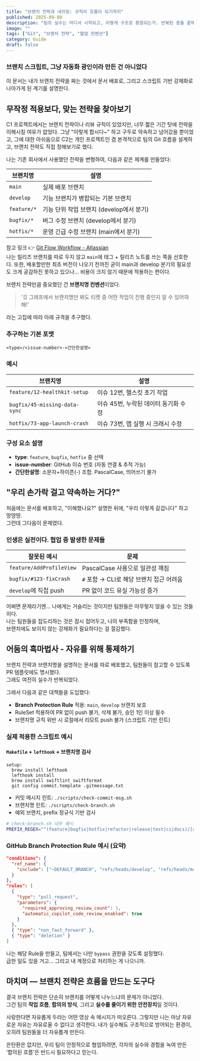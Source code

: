 ```yaml
---
title: "브랜치 전략과 네이밍: 규칙이 흐름이 되기까지"
published: 2025-09-08
description: "팀의 실수는 어디서 시작되고, 어떻게 구조로 환원되는가. 반복된 충돌 끝에 구조화한 브랜치 전략과 네이밍 규칙의 회고."
image: ""
tags: ["Git", "브랜치 전략", "협업 컨벤션"]
category: Guide
draft: false
---
```


### 브랜치 스크립트, 그냥 자동화 광인이라 만든 건 아니었다

이 문서는 내가 브랜치 전략을 짜는 것에서 문서 배포로, 그리고 스크립트 기반 강제화로 나아가게 된 계기를 설명한다.

## 무작정 적용보다, 맞는 전략을 찾아보기

C1 프로젝트에서는 브랜치 전략이나 리뷰 규칙이 있었지만, 너무 짧은 기간 탓에 전략을 이해시킬 여유가 없었다. 그냥 "이렇게 합시다~" 하고 구두로 약속하고 넘어갔을 뿐이었고, 그에 대한 아쉬움으로 C2는 개인 프로젝트인 겸 본격적으로 팀의 Git 흐름을 설계하고, 브랜치 전략도 직접 정해보기로 했다.

나는 기존 회사에서 사용했던 전략을 변형하여, 다음과 같은 체계를 만들었다:

| 브랜치명      | 설명                          |
| ----------- | --------------------------- |
| `main`      | 실제 배포 브랜치                   |
| `develop`   | 기능 브랜치가 병합되는 기본 브랜치         |
| `feature/*` | 기능 단위 작업 브랜치 (develop에서 분기) |
| `bugfix/*`  | 버그 수정 브랜치 (develop에서 분기)    |
| `hotfix/*`  | 운영 긴급 수정 브랜치 (main에서 분기)    |

참고 링크 👉 [Git Flow Workflow - Atlassian](https://www.atlassian.com/git/tutorials/comparing-workflows/gitflow-workflow)  
나는 릴리즈 브랜치를 따로 두지 않고 `main`에 태그 + 릴리즈 노트를 쓰는 쪽을 선호한다. 또한, 배포할만한 최초 버전이 나오기 전까진 굳이 main과 develop 분기의 필요성도 크게 공감하진 못하고 있으나... 비용이 크지 않기 때문에 적용하는 편이다.

브랜치 전략만큼 중요했던 건 **브랜치명 컨벤션**이었다.  

> '깃 그래프에서 브랜치명만 봐도 티켓 중 어떤 작업이 진행 중인지 알 수 있어햐 해!'  

라는 고집에 따라 아래 규격을 추구했다.

### 추구하는 기본 포맷

```text
<type>/<issue-number>-<간단한설명>
```

### 예시

| 브랜치명 | 설명 |
|----------|------|
| `feature/12-healthkit-setup` | 이슈 12번, 헬스킷 초기 작업 |
| `bugfix/45-missing-data-sync` | 이슈 45번, 누락된 데이터 동기화 수정 |
| `hotfix/73-app-launch-crash` | 이슈 73번, 앱 실행 시 크래시 수정 |

### 구성 요소 설명

- **type**: `feature`, `bugfix`, `hotfix` 중 선택
- **issue-number**: GitHub 이슈 번호 (자동 연결 & 추적 가능)
- **간단한설명**: 소문자+하이픈(-) 조합. PascalCase, 띄어쓰기 불가

## "우리 손가락 걸고 약속하는 거다?"

처음에는 문서를 배포하고, "이해했나요?" 설명한 뒤에, "우리 이렇게 갈겁니다" 하고 땅땅땅.  
그런데 그다음이 문제였다.

### 인생은 실전이다. 협업 중 발생한 문제들

| 잘못된 예시                   | 문제                          |
| ------------------------ | --------------------------- |
| `feature/AddProfileView` | PascalCase 사용으로 일관성 깨짐      |
| `bugfix/#123-fixCrash`   | `#` 포함 → CLI로 해당 브랜치 접근 어려움 |
| `develop`에 직접 push       | PR 없이 코드 유실 가능성 증가          |

어쩌면 문제라기엔... 나에게는 거슬리는 것이지만 팀원들은 아무렇지 않을 수 있는 것들이다.  
나는 팀원들을 잡도리하는 것은 잠시 접어두고, 나의 부족함을 인정하며,  
브랜치에도 보이지 않는 강제화가 필요하다는 걸 절감했다.

## 어둠의 흑마법사 - 자유를 위해 통제하기

브랜치 전략과 브랜치명을 설명하는 문서를 따로 배포했고, 팀원들이 참고할 수 있도록 PR 템플릿에도 명시했다.  
그래도 여전히 실수가 반복되었다.

그래서 다음과 같은 대책들을 도입했다:

- **Branch Protection Rule** 적용: `main`, `develop` 브랜치 보호
- RuleSet 적용하여 PR 없이 push 불가, 삭제 불가, 승인 1인 이상 필수
- 브랜치명 규칙 위반 시 로컬에서 리모트 push 불가 (스크립트 기반 린트)

### 실제 적용한 스크립트 예시

#### `Makefile` + `lefthook` + 브랜치명 검사

```make
setup:
  brew install lefthook
  lefthook install
  brew install swiftlint swiftformat
  git config commit.template .gitmessage.txt
```

- 커밋 메시지 린트: `./scripts/check-commit-msg.sh`
- 브랜치명 린트: `./scripts/check-branch.sh`
- 예외 브랜치, prefix 정규식 기반 검사

```bash
# check-branch.sh 내부 예시
PREFIX_REGEX="^(feature|bugfix|hotfix|refactor|release|test|ci|docs)/[a-z0-9._-]+$"
```

### GitHub Branch Protection Rule 예시 (요약)

```json
"conditions": {
  "ref_name": {
    "include": ["~DEFAULT_BRANCH", "refs/heads/develop", "refs/heads/main"]
  }
},
"rules": [
  {
    "type": "pull_request",
    "parameters": {
      "required_approving_review_count": 1,
      "automatic_copilot_code_review_enabled": true
    }
  },
  { "type": "non_fast_forward" },
  { "type": "deletion" }
]
```

나는 해당 Rule을 만들고, 팀에서는 나만 `bypass` 권한을 갖도록 설정했다.  
급한 일도 있을 거고... 그리고 내 계정으로 처리하는 게 나으니까.

## 마치며 — 브랜치 전략은 흐름을 만드는 도구다

결국 브랜치 전략은 단순히 브랜치를 어떻게 나누느냐의 문제가 아니었다.  
그건 팀의 **작업 흐름**, **합의의 방식**, 그리고 **실수를 줄이기 위한 안전장치**일 것이다.

사랑한다면 자유롭게 두라는 어떤 영상 속 메시지가 떠오른다.
그렇지만 나는 마냥 자유로운 자유는 자유로울 수 없다고 생각한다.
내가 실수해도 구조적으로 방어되는 환경이, 오히려 팀원들을 더 자유롭게 만든다.

은탄환은 없지만, 우리 팀이 안정적으로 협업하려면, 각자의 실수와 경험을 녹여 만든 ‘합의된 흐름’은 반드시 필요하다고 믿는다.
